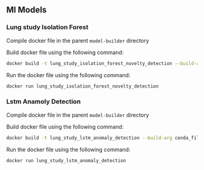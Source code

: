 ## Ml Models

### Lung study Isolation Forest

Compile docker file in the parent `model-builder` directory

Build docker file using the following command:

```bash
docker build -t lung_study_isolation_forest_novelty_detection --build-arg conda_file_path=model-builder/ml_models/lung_study_isolation_forest_novelty_detection/conda.yaml --build-arg conda_env_name=lung_study_isolation_forest_novelty_detection  --build-arg ml_training_file=model-builder/ml_models/lung_study_isolation_forest_novelty_detection/train.py -f model-builder/ml_models/Dockerfile  .
```

Run the docker file using the following command:

```bash
docker run lung_study_isolation_forest_novelty_detection
```

### Lstm Anamoly Detection

Compile docker file in the parent `model-builder` directory

Build docker file using the following command:

```bash
docker build -t lung_study_lstm_anomaly_detection --build-arg conda_file_path=model-builder/ml_models/anamoly_detection/lung_study/conda.yaml --build-arg conda_env_name=lung_study_lstm_anomaly_detection --build-arg ml_training_file=model-builder/ml_models/anamoly_detection/lung_study/train.py -f model-builder/ml_models/Dockerfile  .
```

Run the docker file using the following command:

```bash
docker run lung_study_lstm_anomaly_detection
```